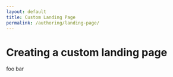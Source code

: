 ```yaml
---
layout: default
title: Custom Landing Page
permalink: /authoring/landing-page/
---
```


# Creating a custom landing page

foo bar
